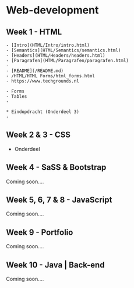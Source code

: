 # Web-development

## Week 1 - HTML
    - [Intro](HTML/Intro/intro.html)
    - [Semantics](HTML/Semantics/semantics.html)
    - [Headers](HTML/Headers/headers.html)
    - [Paragrafen](HTML/Paragrafen/paragrafen.html)
    - 
    - [README](/README.md)
    - /HTML/HTML Forms/html_forms.html
    - https://www.techgrounds.nl

    - Forms
    - Tables
    - 
    
    * Eindopdracht (Onderdeel 3)
    - 

## Week 2 & 3 - CSS

  * Onderdeel

## Week 4 - SaSS & Bootstrap

Coming soon....

## Week 5, 6, 7 & 8 - JavaScript

Coming soon....

## Week 9 - Portfolio

Coming soon....

## Week 10 - Java | Back-end

Coming soon....